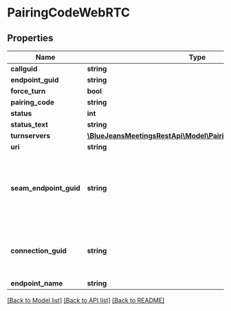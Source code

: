 # PairingCodeWebRTC

## Properties
Name | Type | Description | Notes
------------ | ------------- | ------------- | -------------
**callguid** | **string** |  | [optional] 
**endpoint_guid** | **string** |  | [optional] 
**force_turn** | **bool** |  | [optional] 
**pairing_code** | **string** |  | [optional] 
**status** | **int** |  | [optional] 
**status_text** | **string** |  | [optional] 
**turnservers** | [**\BlueJeansMeetingsRestApi\Model\PairingCodeSIPTurnservers[]**](PairingCodeSIPTurnservers.md) |  | [optional] 
**uri** | **string** |  | [optional] 
**seam_endpoint_guid** | **string** | Globally unique identifier associated with the media component of this endpoint for this meeting.  (Typically a string starting with \&quot;seamguid:\&quot;) | [optional] 
**connection_guid** | **string** | Globally unique identifier associated with this endpoint in this meeting. (Typically a string starting with \&quot;connguid:\&quot;) | [optional] 
**endpoint_name** | **string** |  | [optional] 

[[Back to Model list]](../README.md#documentation-for-models) [[Back to API list]](../README.md#documentation-for-api-endpoints) [[Back to README]](../README.md)


